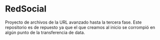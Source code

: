 # RedSocial
Proyecto de archivos de la URL avanzado hasta la tercera fase. Este repositorio es de repuesto ya que el que creamos al inicio se corrompió en algún punto de la transferencia de data.
